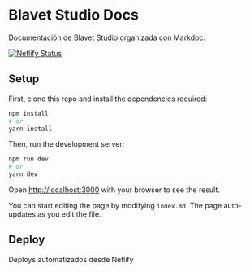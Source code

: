# Blavet Studio Docs

Documentación de Blavet Studio organizada con Markdoc.

[![Netlify Status](https://api.netlify.com/api/v1/badges/52a0bda5-402a-4bae-b193-5ec331f10f88/deploy-status)](https://app.netlify.com/sites/docs-blavetstudio/deploys)


## Setup

First, clone this repo and install the dependencies required:

```bash
npm install
# or
yarn install
```

Then, run the development server:

```bash
npm run dev
# or
yarn dev
```

Open [http://localhost:3000](http://localhost:3000) with your browser to see the result.

You can start editing the page by modifying `index.md`. The page auto-updates as you edit the file.


## Deploy

Deploys automatizados desde Netlify